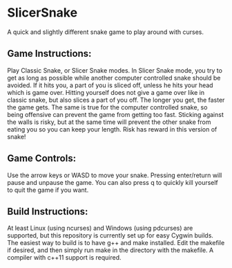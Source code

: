 # SlicerSnake

A quick and slightly different snake game to play around with curses. 

## Game Instructions:
Play Classic Snake, or Slicer Snake modes. In Slicer Snake mode, you try to get as long as possible while another computer controlled snake should be avoided. If it hits you, a part of you is sliced off, unless he hits your head which is game over. Hitting yourself does not give a game over like in classic snake, but also slices a part of you off. The longer you get, the faster the game gets. The same is true for the computer controlled snake, so being offensive can prevent the game from getting too fast. Sticking against the walls is risky, but at the same time will prevent the other snake from eating you so you can keep your length. Risk has reward in this version of snake!

## Game Controls:
Use the arrow keys or WASD to move your snake. Pressing enter/return will pause and unpause the game. You can also press q to quickly kill yourself to quit the game if you want.

## Build Instructions:
At least Linux (using ncurses) and Windows (using pdcurses) are supported, but this repository is currently set up for easy Cygwin builds.
The easiest way to build is to have g++ and make installed. Edit the makefile if desired, and then simply run make in the directory with the makefile. A compiler with c++11 support is required.